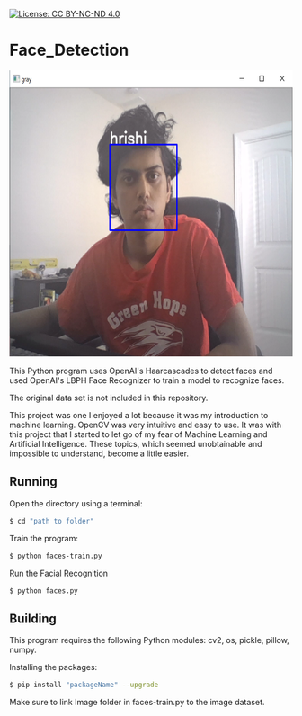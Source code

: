 [![License: CC BY-NC-ND 4.0](https://img.shields.io/badge/License-CC%20BY--NC--ND%204.0-lightgrey.svg)](https://creativecommons.org/licenses/by-nc-nd/4.0/)

# Face_Detection

<img src="example.png" height="509" width="643">

This Python program uses OpenAI's Haarcascades to detect faces and used OpenAI's LBPH Face Recognizer to train a model to recognize faces. 

The original data set is not included in this repository. 

This project was one I enjoyed a lot because it was my introduction to machine learning. OpenCV was very intuitive and easy to use. It was with this project that I started to let go of my fear of Machine Learning and Artificial Intelligence. These topics, which seemed unobtainable and impossible to understand, become a little easier. 

## Running

Open the directory using a terminal:
```bash
$ cd "path to folder"
```

Train the program: 
```bash
$ python faces-train.py
```

Run the Facial Recognition
```bash
$ python faces.py
```



## Building
This program requires the following Python modules: cv2, os, pickle, pillow, numpy.

Installing the packages: 
```bash
$ pip install "packageName" --upgrade
```

Make sure to link Image folder in faces-train.py to the image dataset. 
